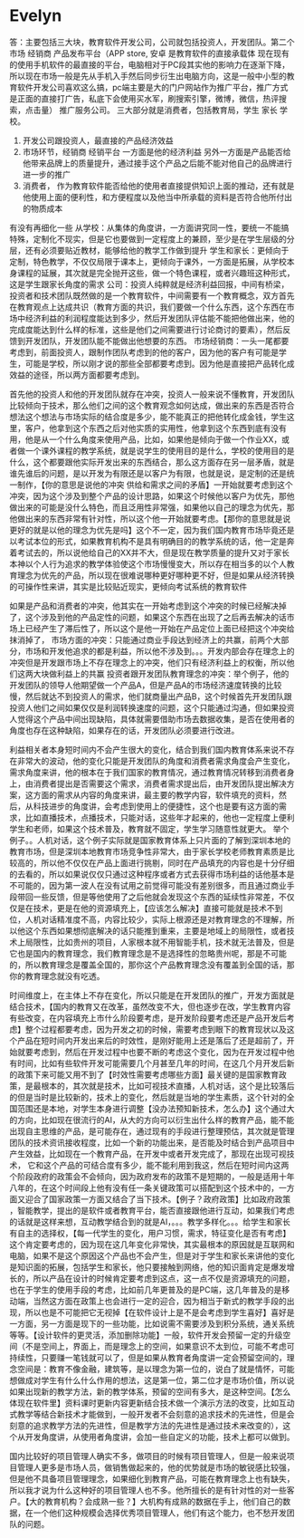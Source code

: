 # Evelyn
 
答：主要包括三大块，教育软件开发公司，公司就包括投资人，开发团队。第二个 市场 经销商 产品发布平台（APP store, 安卓 是教育软件的直接承载体 现在现有的使用手机软件的最直接的平台，电脑相对于PC段其实他的影响力在逐渐下降，所以现在市场一般是先从手机入手然后同步衍生出电脑方向，这是一般中小型的教育软件开发公司喜欢这么搞，pc端主要是大的门户网站作为推广平台，推广方式是正面的直接打广告，私底下会使用买水军，刷搜索引擎，微博，微信，热评搜索，点击量） 推广服务公司。 三大部分就是消费者，包括教育局，学生 家长 学校。
 
 
1.	开发公司跟投资人，最直接的产品经济效益
2.	市场环节，经销商 经销平台 一方面是他的经济利益 另外一方面是产品能否给他带来品牌上的质量提升，通过接手这个产品之后能不能对他自己的品牌进行进一步的推广 
3.	消费者， 作为教育软件能否给他的使用者直接提供知识上面的推动，还有就是他使用上面的便利性，和方便程度以及他当中所承载的资料是否符合他所付出的物质成本

有没有再细化一些
从学校：从集体的角度讲，一方面讲究同一性，要统一不能搞特殊，定制化不现实，但是它也要做到一定程度上的兼顾，至少是在学生层级的分层，还有必须要贴近教材，能够给他的教学工作做到提升
学生和家长：更倾向于定制，特色教学，不仅仅局限于课本上，更倾向于课外，一方面是拓展，从学校本身课程的延展，其次就是完全抛开这些，做一个特色课程，或者兴趣班这种形式，这是学生跟家长角度的需求
公司：投资人纯粹就是经济利益回报，中间有桥梁，投资者和技术团队既然做的是一个教育软件，中间需要有一个教育概念，双方首先在教育观点上达成共识（教育方面的共识，我们要做一个什么东西，这个东西在市场中经济利益的利润程度能达到多少，然后开发团队评估能不能把他做出来，他的完成度能达到什么样的标准，这些是他们之间需要进行讨论商讨的要素），然后反馈到开发团队，开发团队能不能做出他想要的东西。
市场经销商：一头一尾都要考虑到，前面投资人，跟制作团队考虑到的他的客户，因为他的客户有可能是学生，可能是学校，所以刚才说的那些全部都要考虑到。因为他是直接把产品转化成效益的途径，所以两方面都要考虑到。

 
首先他的投资人和他的开发团队就存在冲突，投资人一般来说不懂教育，开发团队比较倾向于技术，那么他们之间的这个教育观念如何达成，做出来的东西是否符合想法这个想法与市场实际的结合度是多少，能不能真正的把他转化成金钱，学生这里，客户，他拿到这个东西之后对他实质的实用性，他拿到这个东西到底有没有用，他是从一个什么角度来使用产品，比如，如果他是倾向于做一个作业XX，或者做一个课外课程的教学系统，就是说学生的使用目的是什么，学校的使用目的是什么，这个都要跟他实际开发出来的东西结合，那么这方面存在另一层矛盾，就是谁先谁后的问题，是以开发为有限还是以客户为有限，也就是说，是定制的还是统一制作，【你的意思是说他的冲突 供给和需求之间的矛盾】一开始就要考虑到这个冲突，因为这个涉及到整个产品的设计思路，如果这个时候他以客户为优先，那他做出来的可能是没什么特色，而且泛用性非常强，如果他以自己的理念为优先，那他做出来的东西非常有针对性，所以这个他一开始就要考虑。【那你的意思就是说更好的就是以他的理念为优先是吗】这个不一定，因为我们国内教育市场毕竟还是以考试本位的形式，如果教育机构不是具有明确目的的教学系统的话，他一定是奔着考试去的，所以说他给自己的XX并不大，但是现在教学质量的提升又对于家长本神以个人行为追求的教学体验使这个市场慢慢变大，所以存在相当多的以个人教育理念为优先的产品，所以现在很难说哪种更好哪种更不好，但是如果从经济转换的可操作性来讲，其实是比较贴近现实，更倾向考试系统的教育软件


如果是产品和消费者的冲突，他其实在一开始考虑到这个冲突的时候已经解决掉了，这个涉及到他的产品定性的问题，如果这个东西在出现了之后再去解决的话市场上已经产生了滞后性了，所以这个是他一开始在产品定位上面已经把这个冲突给抹消掉了，
市场方面的冲突：只能通过商业手段达到经济上的共赢，前两个大部分，市场和开发他追求的都是利益，所以他不涉及到。。。开发内部会存在理念上的冲突但是开发跟市场上不存在理念上的冲突，他们只有经济利益上的权衡，所以他们这两大块做利益上的共赢
投资者跟开发团队教育理念的冲突：举个例子，他的开发团队的领导人他期望做一个产品A，但是产品A的市场经济速度转换的比较慢，然后就达不到投资人的需求，他们就商量出产品B，这个时候首先开发团队跟投资人他们之间如果仅仅是利润转换速度的问题，这个只能通过沟通，但如果投资人觉得这个产品中间出现缺陷，具体就需要借助市场去数据收集，是否在使用者的角度也存在这种缺陷，如果存在的话，开发团队必须要进行改进。

利益相关者本身短时间内不会产生很大的变化，结合到我们国内教育体系来说不存在非常大的波动，他的变化只能是开发团队的角度和消费者需求角度会产生变化，需求角度来讲，他的根本在于我们国家的教育情况，通过教育情况转移到消费者身上，由消费者提出是否需要这个需求，消费者需求提出后，由开发团队提出解决方案，这方面的需求从内容的角度来讲，最主要的教学内容，软件填充的资料，然后，从科技进步的角度讲，会考虑到使用上的便捷性，这个也是要有这方面的需求，比如直播技术，点播技术，只能对话，这些年才起来的，他也一定程度上便利学生和老师，如果这个技术普及，教育就不固定，学生学习随意性就更大。
举个例子。。人机对话，这个例子实际就是国家教育体系上只片面的了解到深圳本地的教育市场，但是深圳本地教育市场竞争性非常大，由于家长学校老师教育素质是比较高的，所以他不仅仅在产品上面进行挑剔，同时在产品填充的内容也是十分仔细的去看的，所以如果说仅仅只通过这种程序或者方式去获得市场利益的话他基本是不可能的，因为第一波人在没有试用之前觉得可能没有差别很多，而且通过商业手段带回一些反馈，但是等他使用了之后他就会发现这个东西的延续性非常差，不仅仅是在技术，更是在他的资源填充上，【应该怎么解决】直接可能就是技术不到位，人机对话精准度不高，内容比较少，实际上根源还是对教育理念的不理解，所以他这个东西如果想彻底解决的话只能推到重来，主要是地域上的局限性，或者技术上局限性，比如贵州的项目，人家根本就不用智能手机，技术就无法普及，但是它也是国内的教育理念，我们教育理念是不是选择性的忽略贵州呢，那是不可能的，所以教育理念是覆盖全国的，那你这个产品教育理念没有覆盖到全国的话，那你的教育理念就没有吃透。

时间维度上，在主体上不存在变化，所以只能是在开发团队的推广，开发方面就是结合技术，【国内的教育又在改革，虽然改变不大，但也逐步在改，学生教育内容有些改变，在内容填充上市什么阶段要考虑，是开发阶段要考虑还是产品开发后考虑】整个过程都要考虑，因为开发之初的时候，需要考虑到眼下的教育现状以及这个产品在短时间内开发出来后的时效性，是刚好能用上还是落后了还是超前了，开始就要考虑到，然后在开发过程中也要不断的考虑这个变化，因为在开发过程中他有时间，比如有些软件开发可能需要几个月甚至几年的时间，在这几个月开发后新的政策下来可能又用不到了【时效性需要考虑哪些方面】最关键的是国家教育政策，是最根本的，其次就是技术，比如可视技术直播，人机对话，这个是比较落后的但是当时是比较新的，技术上的变化，然后就是当地的学生素质，这个针对的全国范围还是本地，对学生本身进行调整【没办法预知新技术，怎么办】这个通过大的方向，比如现在很流行的AI，从大的方向可以衍生出什么样的教育产品，能不能出现自主思维的产品，是可能存在，通过现有的手段进行整理预估，其次就是管理团队的技术资讯接收程度，比如一个新的功能出来，是否能及时结合到产品项目中产生效益，比如现在一个教育产品，在开发中或者开发完成了，那现在出现可视技术， 它和这个产品的可结合度有多少，能不能利用到我这，然后在短时间内这两个阶段政府的政策会不会倾向，因为政府发布的政策不是短期的，一般是适用十年八年的，在这个时间段上他有没有任一条关键政策可以搭配到这个技术中的，一方面又迎合了国家政策一方面又结合了当下技术。【例子？政府政策】比如政府政策
，智能教学，提出的是软件或者教育平台，能否直接跟他进行互动，如果我们考虑的话就是这样来想，互动教学结合到的就是AI，。。。教学多样化。。。给学生和家长有自主的选择权，【每一代学生的变化，用户习惯，需求，特征变化是否有考虑】这个肯定要考虑的，因为现在这几年变化非常快，其实最根本的原因就是互联网和电脑，如果不是这个原因这个产品也不会产生，但是对于学生和家长来讲他的变化是知识面的拓展，包括学生和家长，他只要接触到网络，他的知识面肯定是爆发增长的，所以产品在设计的时候肯定要考虑到这点，这一点不仅是资源填充的问题，也在于学生的使用手段的考虑，比如前几年更普及的是PC端，这几年普及的是移动端，当然这方面在政策上也会进行一定的迎合，因为相当于新式的教学手段的出现，所以也是不可能把它无视掉【在软件设计上是不是会考虑到学生喜好】喜好是一方面，另一方面是现下的一些功能，比如说需不需要涉及到积分系统，通关系统等等。【设计软件的更灵活，添加删除功能】一般，软件开发会预留一定的升级空间（不是空间上，界面上，而是理念上的空间，如果意识不太到位，可能不考虑可持续性，只要赚一笔钱就可以了，但是如果从教育者角度讲一定会预留空间的，理念空间是：教育不像金融，建筑等，是以理念为第一位的，说白了就是情怀，可能想做成对学生有什么什么作用的想法，这是第一位，第二位才是市场价值，所以说如果出现新的教学方法，新的教学体系，预留的空间有多大，是这种空间。【怎么体现在软件里】资料课时更新内容更新结合技术做一个演示方法的改变，比如互动式教学等结合新技术才能做到，一般开发者不会刻意的追求技术的先进性，但是会刻意的追求教学方法的先进性，但是教学方法的先进性是通过技术来改变的），这个从开发角度讲，从使用者角度讲，会加一些自定义的功能，技术上都可以做到。

国内比较好的项目管理人确实不多，做项目的时候有项目管理人，但是一般来说项目管理人更多是市场人员，做销售做起来的，他的优势就是市场的敏锐感比较强，但是他不具备项目管理理念，如果细化到教育产品，可能在教育理念上也有缺失，所以我才说为什么这种好的项目管理人也不多。他所擅长的是有针对性的对一些客户。【大的教育机构？会成熟一些？】大机构有成熟的数据在手上，他们自己的数据，在一个他们这种规模会选择优秀项目管理人，他们有这个能力，也不愁开发团队的问题。
